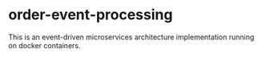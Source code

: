 # order-event-processing
This is an event-driven microservices architecture implementation running on docker containers.

